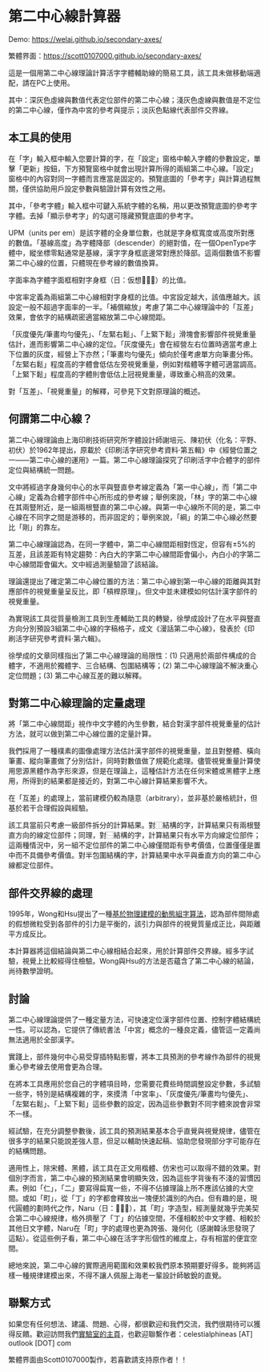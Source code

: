 # 第二中心線計算器

Demo: https://welai.github.io/secondary-axes/

繁體界面：https://scott0107000.github.io/secondary-axes/

這是一個用第二中心線理論計算活字字體輔助線的簡易工具，該工具未做移動端適配，請在PC上使用。

其中：深灰色虛線與數值代表定位部件的第二中心線；淺灰色虛線與數值是不定位的第二中心線，僅作為中宮的參考與提示；淡灰色點線代表部件交界線。

## 本工具的使用
在「字」輸入框中輸入您要計算的字，在「設定」窗格中輸入字體的參數設定，單擊「更新」按鈕，下方預覽窗格中就會出現計算所得的兩組第二中心線。「設定」窗格中的內容對同一字體而言應當是固定的。預覽底圖的「參考字」與計算過程無關，僅供協助用戶設定參數與驗證計算有效性之用。

其中，「參考字體」輸入框中可鍵入系統字體的名稱，用以更改預覽底圖的參考字字體。去掉「顯示參考字」的勾選可隱藏預覽底圖的參考字。

UPM（units per em）是該字體的全身單位數，也就是字身框寬度或高度所對應的數值。「基線高度」為字體降部（descender）的絕對值，在一個OpenType字體中，縱坐標零點通常是基線，漢字字身框底邊常對應於降部。這兩個數值不影響第二中心線的位置，只體現在參考線的數值換算。

字面率為字體字面框相對字身框（日：仮想）的比值。

中宮率定義為兩組第二中心線相對字身框的比值。中宮設定越大，該值應越大。該設定一般不超過字面率的一半。「補償縮放」考慮了第二中心線理論中的「互差」效果，會依字的結構疏密適當縮放第二中心線間距。

「灰度優先/筆畫均勻優先」、「左緊右鬆」、「上緊下鬆」滑塊會影響部件視覺重量估計，進而影響第二中心線的定位。「灰度優先」會在經營左右位置時適當考慮上下位置的灰度，經營上下亦然；「筆畫均勻優先」傾向於僅考慮單方向筆畫分佈。「左緊右鬆」程度高的字體會低估左旁視覺重量，例如對楷體等字體可適當調高。「上緊下鬆」程度高的字體則會低估上冠視覺重量，導致重心稍高的效果。

對「互差」、「視覺重量」的解釋，可參見下文對原理論的概述。

## 何謂第二中心線？
第二中心線理論由上海印刷技術研究所字體設計師謝培元、陳初伏（化名：平野、初伏）於1962年提出，原載於《印刷活字研究參考資料·第五輯》中《經營位置之一——第二中心線的運用》一篇。第二中心線理論探究了印刷活字中合體字的部件定位與結構統一問題。

文中將經過字身幾何中心的水平與豎直參考線定義為「第一中心線」，而「第二中心線」定義為合體字部件中心所形成的參考線；舉例來說，「林」字的第二中心線在其兩豎附近，是一組兩根豎直的第二中心線。與第一中心線所不同的是，第二中心線在不同字之間是游移的，而非固定的；舉例來說，「綱」的第二中心線必然要比「剛」的靠左。

第二中心線理論認為，在同一字體中，第二中心線間距相對恆定，但容有±5%的互差，且該差距有特定趨勢：內白大的字第二中心線間距會偏小，內白小的字第二中心線間距會偏大。文中經過測量驗證了該結論。

理論還提出了確定第二中心線位置的方法：第二中心線到第一中心線的距離與其對應部件的視覺重量呈反比，即「槓桿原理」。但文中並未建模如何估計漢字部件的視覺重量。

為實現該工具從質量檢測工具到生產輔助工具的轉變，徐學成設計了在水平與豎直方向分別預設3組第二中心線的字稿格子，成文《漫話第二中心線》，發表於《印刷活字研究參考資料·第六輯》。

徐學成的文章同樣指出了第二中心線理論的局限性：(1) 只適用於兩部件構成的合體字，不適用於獨體字、三合結構、包圍結構等；(2) 第二中心線理論不解決重心定位問題；(3) 第二中心線互差的難以解釋。

## 對第二中心線理論的定量處理
將「第二中心線間距」視作中文字體的內生參數，結合對漢字部件視覺重量的估計方法，就可以做到第二中心線位置的定量計算。

我們採用了一種樸素的圖像處理方法估計漢字部件的視覺重量，並且對整體、橫向筆畫、縱向筆畫做了分別估計，同時對數值做了規範化處理。儘管視覺重量計算使用思源黑體作為字形來源，但是在理論上，這種估計方法在任何宋體或黑體字上應用，所得到的結果都是接近的，對第二中心線計算結果影響不大。

在「互差」的處理上，當前建模仍較為隨意（arbitrary），並非基於嚴格統計，但基於若干合理假設與經驗。

該工具當前只考慮一級部件拆分的計算結果。對⿰結構的字，計算結果只有兩根豎直方向的線定位部件；同理，對⿱結構的字，計算結果只有水平方向線定位部件；這兩種情況中，另一組不定位部件的第二中心線僅間距有參考價值，位置僅僅是置中而不具備參考價值。對半包圍結構的字，計算結果中水平與垂直方向的第二中心線都定位部件。

## 部件交界線的處理
1995年，Wong和Hsu提出了一種[基於物理建模的動態組字算法](https://ieeexplore.ieee.org/document/524809)，認為部件間隙處的假想微粒受到各部件的引力是平衡的，該引力與部件的視覺質量成正比，與距離平方成反比。

本計算器將這個結論與第二中心線相結合起來，用於計算部件交界線。經多字試驗，視覺上比較經得住檢驗。Wong與Hsu的方法是否蘊含了第二中心線的結論，尚待數學證明。

## 討論
第二中心線理論提供了一種定量方法，可快速定位漢字部件位置、控制字體結構統一性。可以認為，它提供了傳統書法「中宮」概念的一種良定義，儘管這一定義尚無法適用於全部漢字。

實踐上，部件幾何中心易受穿插特點影響，將本工具預測的參考線作為部件的視覺重心參考線去使用會更為合理。

在將本工具應用於您自己的字體項目時，您需要花費些時間調整設定參數，多試驗一些字，特別是結構複雜的字，來摸清「中宮率」、「灰度優先/筆畫均勻優先」、「左緊右鬆」、「上緊下鬆」這些參數的設定，因為這些參數對不同字體來說會非常不一樣。

經試驗，在充分調整參數後，該工具的預測結果基本合乎直覺與視覺規律，儘管在很多字的結果只能說差強人意，但足以輔助快速起稿、協助您發現部分字可能存在的結構問題。

適用性上，除宋體、黑體，該工具在正文用楷體、仿宋也可以取得不錯的效果。對個別字而言，第二中心線的預測結果會明顯失效，因為這些字背後有不淺的習慣因素。例如「仁」，「二」要寫得扁寬一些，不得不佔據理論上所不應該佔據的大空間。或如「町」，從「丁」的字都會釋放出一塊便於識別的內白。但有趣的是，現代圓體的劃時代之作，Naru（日：），其「町」字造型，經測量就幾乎完美契合第二中心線規律，格外擠壓了「丁」的佔據空間，不僅相較於中文字體、相較於其他日文字體，Naru在「町」字的處理也更為誇張、幾何化（感謝韓泳思發現了這點）。從這些例子看，第二中心線在活字字形個性的維度上，存有相當的便宜空間。

總地來說，第二中心線的實際適用範圍和效果較我們原本預期要好得多。能夠將這樣一種規律建模出來，不得不讓人佩服上海老一輩設計師敏銳的直覺。

## 聯繫方式
如果您有任何想法、建議、問題、心得，都很歡迎和我們交流，我們很期待可以獲得反饋。歡迎訪問我們[實驗室的主頁](http://www.next.zju.edu.cn/)，也歡迎聯繫作者：celestialphineas [AT] outlook [DOT] com

繁體界面由Scott0107000製作，若喜歡請支持原作者！！

